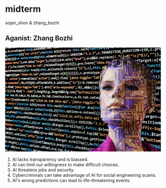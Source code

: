 # midterm
sojan_shon &amp; zhang_bozhi
## Aganist: Zhang Bozhi
![AI takeover](img/Ai_zhang.jpg)
1. AI lacks transparency and is biassed.
2. AI can limit our willingness to make difficult choices.
3. AI threatens jobs and security.
4. Cybercriminals can take advantage of AI for social engineering scams.
5. AI's wrong predictions can lead to life-threatening events.
